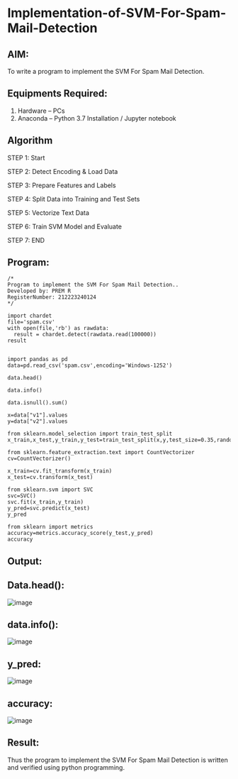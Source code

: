 # Implementation-of-SVM-For-Spam-Mail-Detection

## AIM:
To write a program to implement the SVM For Spam Mail Detection.

## Equipments Required:
1. Hardware – PCs
2. Anaconda – Python 3.7 Installation / Jupyter notebook

## Algorithm
STEP 1: Start

STEP 2: Detect Encoding & Load Data

STEP 3: Prepare Features and Labels

STEP 4: Split Data into Training and Test Sets

STEP 5: Vectorize Text Data

STEP 6: Train SVM Model and Evaluate

STEP 7: END

## Program:
```
/*
Program to implement the SVM For Spam Mail Detection..
Developed by: PREM R
RegisterNumber: 212223240124 
*/
```
```
import chardet
file='spam.csv'
with open(file,'rb') as rawdata:
  result = chardet.detect(rawdata.read(100000))
result


import pandas as pd
data=pd.read_csv('spam.csv',encoding='Windows-1252')

data.head()

data.info()

data.isnull().sum()

x=data["v1"].values
y=data["v2"].values

from sklearn.model_selection import train_test_split
x_train,x_test,y_train,y_test=train_test_split(x,y,test_size=0.35,random_state=0)

from sklearn.feature_extraction.text import CountVectorizer
cv=CountVectorizer()

x_train=cv.fit_transform(x_train)
x_test=cv.transform(x_test)

from sklearn.svm import SVC
svc=SVC()
svc.fit(x_train,y_train)
y_pred=svc.predict(x_test)
y_pred

from sklearn import metrics
accuracy=metrics.accuracy_score(y_test,y_pred)
accuracy

```

## Output:
## Data.head():
![image](https://github.com/user-attachments/assets/92d26bbb-610e-4492-be2b-2f696009c231)
## data.info():
![image](https://github.com/user-attachments/assets/6a4e1395-3380-459a-8ac1-a957c3dacb38)
## y_pred:
![image](https://github.com/user-attachments/assets/bf70d639-6dd5-4869-b6ca-2559929b28f4)
## accuracy:
![image](https://github.com/user-attachments/assets/4f55b22e-b847-4d0a-a79a-c817caf9c6a1)



## Result:
Thus the program to implement the SVM For Spam Mail Detection is written and verified using python programming.
